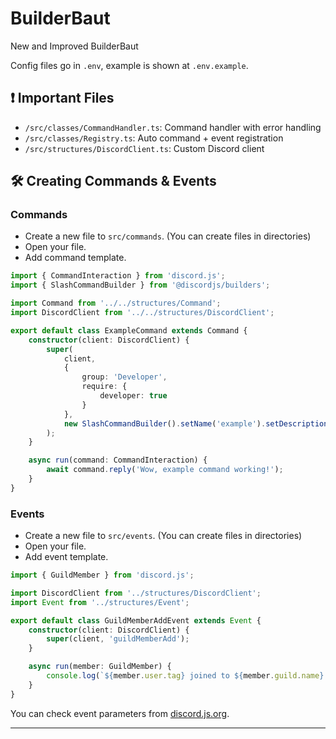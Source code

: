# BuilderBaut

New and Improved BuilderBaut

Config files go in `.env`, example is shown at `.env.example`.

## ❗ Important Files

-   `/src/classes/CommandHandler.ts`: Command handler with error handling
-   `/src/classes/Registry.ts`: Auto command + event registration
-   `/src/structures/DiscordClient.ts`: Custom Discord client

## 🛠️ Creating Commands & Events

### Commands

-   Create a new file to `src/commands`. (You can create files in directories)
-   Open your file.
-   Add command template.

```ts
import { CommandInteraction } from 'discord.js';
import { SlashCommandBuilder } from '@discordjs/builders';

import Command from '../../structures/Command';
import DiscordClient from '../../structures/DiscordClient';

export default class ExampleCommand extends Command {
    constructor(client: DiscordClient) {
        super(
            client,
            {
                group: 'Developer',
                require: {
                    developer: true
                }
            },
            new SlashCommandBuilder().setName('example').setDescription('An example command.')
        );
    }

    async run(command: CommandInteraction) {
        await command.reply('Wow, example command working!');
    }
}
```

### Events

-   Create a new file to `src/events`. (You can create files in directories)
-   Open your file.
-   Add event template.

```ts
import { GuildMember } from 'discord.js';

import DiscordClient from '../structures/DiscordClient';
import Event from '../structures/Event';

export default class GuildMemberAddEvent extends Event {
    constructor(client: DiscordClient) {
        super(client, 'guildMemberAdd');
    }

    async run(member: GuildMember) {
        console.log(`${member.user.tag} joined to ${member.guild.name}.`);
    }
}
```

You can check event parameters from [discord.js.org](https://discord.js.org/#/docs/main/stable/class/Client).

---
